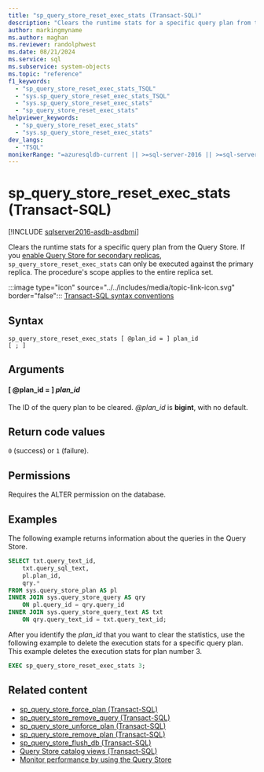 ```yaml
---
title: "sp_query_store_reset_exec_stats (Transact-SQL)"
description: "Clears the runtime stats for a specific query plan from the Query Store."
author: markingmyname
ms.author: maghan
ms.reviewer: randolphwest
ms.date: 08/21/2024
ms.service: sql
ms.subservice: system-objects
ms.topic: "reference"
f1_keywords:
  - "sp_query_store_reset_exec_stats_TSQL"
  - "sys.sp_query_store_reset_exec_stats_TSQL"
  - "sys.sp_query_store_reset_exec_stats"
  - "sp_query_store_reset_exec_stats"
helpviewer_keywords:
  - "sp_query_store_reset_exec_stats"
  - "sys.sp_query_store_reset_exec_stats"
dev_langs:
  - "TSQL"
monikerRange: "=azuresqldb-current || >=sql-server-2016 || >=sql-server-linux-2017 || =azuresqldb-mi-current"
---
```

# sp_query_store_reset_exec_stats (Transact-SQL)

[!INCLUDE [sqlserver2016-asdb-asdbmi](../../includes/applies-to-version/sqlserver2016-asdb-asdbmi.md)]

Clears the runtime stats for a specific query plan from the Query Store. If you [enable Query Store for secondary replicas](../performance/query-store-for-secondary-replicas.md), `sp_query_store_reset_exec_stats` can only be executed against the primary replica. The procedure's scope applies to the entire replica set.

:::image type="icon" source="../../includes/media/topic-link-icon.svg" border="false"::: [Transact-SQL syntax conventions](../../t-sql/language-elements/transact-sql-syntax-conventions-transact-sql.md)

## Syntax

```syntaxsql
sp_query_store_reset_exec_stats [ @plan_id = ] plan_id
[ ; ]
```

## Arguments

#### [ @plan_id = ] *plan_id*

The ID of the query plan to be cleared. *@plan_id* is **bigint**, with no default.

## Return code values

`0` (success) or `1` (failure).

## Permissions

Requires the ALTER permission on the database.

## Examples

The following example returns information about the queries in the Query Store.

```sql
SELECT txt.query_text_id,
    txt.query_sql_text,
    pl.plan_id,
    qry.*
FROM sys.query_store_plan AS pl
INNER JOIN sys.query_store_query AS qry
    ON pl.query_id = qry.query_id
INNER JOIN sys.query_store_query_text AS txt
    ON qry.query_text_id = txt.query_text_id;
```

After you identify the *plan_id* that you want to clear the statistics, use the following example to delete the execution stats for a specific query plan. This example deletes the execution stats for plan number 3.

```sql
EXEC sp_query_store_reset_exec_stats 3;
```

## Related content

- [sp_query_store_force_plan (Transact-SQL)](sp-query-store-force-plan-transact-sql.md)
- [sp_query_store_remove_query (Transact-SQL)](sp-query-store-remove-query-transact-sql.md)
- [sp_query_store_unforce_plan (Transact-SQL)](sp-query-store-unforce-plan-transact-sql.md)
- [sp_query_store_remove_plan (Transact-SQL)](sp-query-store-remove-plan-transact-sql.md)
- [sp_query_store_flush_db (Transact-SQL)](sp-query-store-flush-db-transact-sql.md)
- [Query Store catalog views (Transact-SQL)](../system-catalog-views/query-store-catalog-views-transact-sql.md)
- [Monitor performance by using the Query Store](../performance/monitoring-performance-by-using-the-query-store.md)
